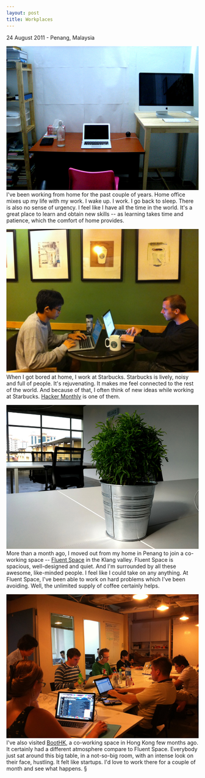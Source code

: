 ```yaml
---
layout: post
title: Workplaces
---
```


<p class="meta">24 August 2011 - Penang, Malaysia</p>

![My home office](/images/home.jpg)
I've been working from home for the past couple of years. Home office mixes up my life with my work. I wake up. I work. I go back to sleep. There is also no sense of urgency. I feel like I have all the time in the world. It's a great place to learn and obtain new skills -- as learning takes time and patience, which the comfort of home provides.

![Working with my friend Philip at Starbucks](/images/starbucks.JPG)
When I got bored at home, I work at Starbucks. Starbucks is lively, noisy and full of people. It's rejuvenating. It makes me feel connected to the rest of the world. And because of that, I often think of new ideas while working at Starbucks. [Hacker Monthly](http://hackermonthly.com) is one of them.

![Fluent Space](/images/fluentspace.jpg)
More than a month ago, I moved out from my home in Penang to join a co-working space -- [Fluent Space](http://fluentspace.my) in the Klang valley. Fluent Space is spacious, well-designed and quiet. And I'm surrounded by all these awesome, like-minded people. I feel like I could take on any anything. At Fluent Space, I've been able to work on hard problems which I've been avoiding. Well, the unlimited supply of coffee certainly helps.

![BootHK](/images/boothk.jpg)
I've also visited [BootHK](http://boot.hk), a co-working space in Hong Kong few months ago. It certainly had a different atmosphere compare to Fluent Space. Everybody just sat around this big table, in a not-so-big room, with an intense look on their face, hustling. It felt like startups. I'd love to work there for a couple of month and see what happens. &sect;